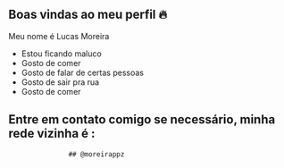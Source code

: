 ## Boas vindas ao meu perfil 🔥

Meu nome é Lucas Moreira

- Estou ficando maluco
- Gosto de comer
- Gosto de falar de certas pessoas
- Gosto de sair pra rua
- Gosto de comer

## Entre em contato comigo se necessário, minha rede vizinha é :
                   ## @moreirappz
